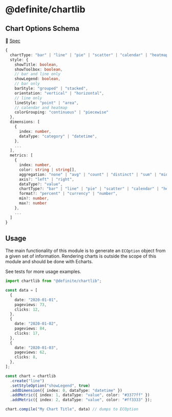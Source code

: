 # @definite/chartlib

## Chart Options Schema

📑 [Spec](./schema.json)

```ts
{
  chartType: "bar" | "line" | "pie" | "scatter" | "calendar" | "heatmap",
  style: {
    showTitle: boolean,
    showToolbox: boolean,
    // bar and line only
    showLegend: boolean,
    // bar only
    barStyle: "grouped" | "stacked",
    orientation: "vertical" | "horizontal",
    // line only
    lineStyle: "point" | "area",
    // calendar and heatmap
    colorGrouping: "continuous" | "piecewise"
  },
  dimensions: [
    {
      index: number,
      dataType: "category" | "datetime",
    },
    ...
  ],
  metrics: [
    {
      index: number,
      color: string | string[],
      aggregation: "none" | "avg" | "count" | "distinct" | "sum" | "min" | "max",
      axis?: "left" | "right",
      dataType?: "value",
      chartType?: "bar" | "line" | "pie" | "scatter" | "calendar" | "heatmap",
      format?: "percent" | "currency" | "number",
      min?: number,
      max?: number
    },
    ...
  ]
}
```

## Usage

The main functionality of this module is to generate an `ECOption` object from a given set of information. Rendering charts is outside the scope of this module and should be done with Echarts.

See tests for more usage examples.

```ts
import chartlib from "@definite/chartlib";

const data = [
  {
    date: "2020-01-01",
    pageviews: 73,
    clicks: 12,
  },
  {
    date: "2020-01-02",
    pageviews: 84,
    clicks: 17,
  },
  {
    date: "2020-01-03",
    pageviews: 62,
    clicks: 8,
  },
];

const chart = chartlib
  .create("line")
  .setStyleOption("showLegend", true)
  .addDimension({ index: 0, dataType: "datetime" })
  .addMetric({ index: 1, dataType: "value", color: "#3377ff" })
  .addMetric({ index: 2, dataType: "value", color: "#ff3333" });

chart.compile("My Chart Title", data) // dumps to ECOption
```
